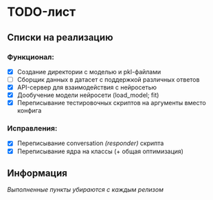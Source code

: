 # TODO-лист

## Списки на реализацию

### Функционал:

- [x] Создание директории c моделью и pkl-файлами
- [ ] Сборщик данных в датасет с поддержкой различных ответов
- [x] API-сервер для взаимодействия с нейросетью
- [x] Дообучение модели нейросети (load_model; fit)
- [x] Переписывание тестировочных скриптов на аргументы вместо конфига

### Исправления:

- [x] Переписывание conversation _(responder)_ скрипта
- [x] Переписывание ядра на классы (+ общая оптимизация)

## Информация

_Выполненные пункты убираются с каждым релизом_
